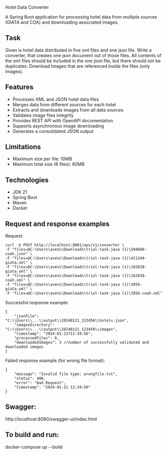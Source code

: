 Hotel Data Converter

A Spring Boot application for processing hotel data from multiple sources (GIATA and COA) and downloading associated images.

## Task

Given is hotel data distributed in five xml files and one json file.
Write a converter, that creates one json document out of those files. All contents of the xml
files should be included in the one json file, but there should not be duplicates. Download
Images that are referenced inside the files (only images).

## Features

- Processes XML and JSON hotel data files
- Merges data from different sources for each hotel
- Extracts and downloads images from all data sources
- Validates image files integrity
- Provides REST API with OpenAPI documentation
- Supports asynchronous image downloading
- Generates a consolidated JSON output

## Limitations

- Maximum size per file: 10MB
- Maximum total size (6 files): 60MB

## Technologies

- JDK 21
- Spring Boot
- Maven
- Docker

## Request and response examples

Request:
```
curl -X POST http://localhost:8081/api/v1/converter \
-F "files=@C:\Users\aveni\Downloads\trial-task-java (1)\594608-coah.json" \
-F "files=@C:\Users\aveni\Downloads\trial-task-java (1)\411144-giata.xml" \
-F "files=@C:\Users\aveni\Downloads\trial-task-java (1)\162838-giata.xml" \
-F "files=@C:\Users\aveni\Downloads\trial-task-java (1)\162838-coah.xml" \
-F "files=@C:\Users\aveni\Downloads\trial-task-java (1)\3956-giata.xml" \
-F "files=@C:\Users\aveni\Downloads\trial-task-java (1)\3956-coah.xml"
```
Successful response example:
```
{
    "jsonFile": "C:\\Users\\...\\output\\20240121_123456\\hotels.json",
    "imagesDirectory": "C:\\Users\\...\\output\\20240121_123456\\images",
    "timestamp": "2024-01-21T12:34:56",
    "processedFiles": 6,
    "downloadedImages": 3 //number of successfully validated and downloaded images
}
```

Failed response example (for wrong file format):
```
{
    "message": "Invalid file type: wrongfile.txt",
    "status": 400,
    "error": "Bad Request",
    "timestamp": "2024-01-21 12:34:56"
}
```

## Swagger: 
http://localhost:8080/swagger-ui/index.html

## To build and run: 
docker-compose up --build
